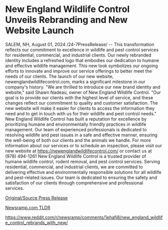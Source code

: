 # New England Wildlife Control Unveils Rebranding and New Website Launch

SALEM, NH, August 01, 2024 /24-7PressRelease/ -- This transformation reflects our commitment to excellence in wildlife and pest control services for residential, commercial, and industrial clients.   Our newly rebranded identity includes a refreshed logo that embodies our dedication to humane and effective wildlife management. This new look symbolizes our ongoing efforts to innovate and improve our service offerings to better meet the needs of our clients.  The launch of our new website, newenglandwildlifecontrol.com, marks a significant milestone in our company's history.  "We are thrilled to introduce our new brand identity and website," said Shawn Nadeau, owner of New England Wildlife Control. "Our goal is to provide our clients with the highest level of service, and these changes reflect our commitment to quality and customer satisfaction. The new website will make it easier for clients to access the information they need and to get in touch with us for their wildlife and pest control needs."  New England Wildlife Control has built a reputation for excellence by prioritizing humane and environmentally friendly practices in wildlife management. Our team of experienced professionals is dedicated to resolving wildlife and pest issues in a safe and effective manner, ensuring the well-being of both our clients and the animals we handle.  For more information about our services or to schedule an inspection, please visit our new website at https://newenglandwildlifecontrol.com/ or contact us at (978) 494-1261  New England Wildlife Control is a trusted provider of humane wildlife control, rodent removal, and pest control services. Serving residential, commercial, and industrial clients, we are committed to delivering effective and environmentally responsible solutions for all wildlife and pest-related issues. Our team is dedicated to ensuring the safety and satisfaction of our clients through comprehensive and professional services. 

[Original/Source Press Release](https://www.24-7pressrelease.com/press-release/513019/new-england-wildlife-control-unveils-rebranding-and-new-website-launch)
                    

[Newsramp.com TLDR](None) 

https://www.reddit.com/r/newsramp/comments/1ehafj8/new_england_wildlife_control_rebrands_with_new/